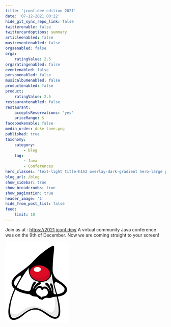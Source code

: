 ```yaml
---
title: 'jconf.dev edition 2021'
date: '07-12-2021 00:22'
hide_git_sync_repo_link: false
twitterenable: false
twittercardoptions: summary
articleenabled: false
musiceventenabled: false
orgaenabled: false
orga:
    ratingValue: 2.5
orgaratingenabled: false
eventenabled: false
personenabled: false
musicalbumenabled: false
productenabled: false
product:
    ratingValue: 2.5
restaurantenabled: false
restaurant:
    acceptsReservations: 'yes'
    priceRange: $
facebookenable: false
media_order: duke-love.png
published: true
taxonomy:
    category:
        - blog
    tag:
        - Java
        - Conferences
hero_classes: 'text-light title-h1h2 overlay-dark-gradient hero-large parallax'
blog_url: /blog
show_sidebar: true
show_breadcrumbs: true
show_pagination: true
header_image: '1'
hide_from_post_list: false
feed:
    limit: 10
---
```


Join as at : https://2021.jconf.dev/
A virtual community Java conference was on the 9th of December. 
Now we are coming straight to your screen!

![duke-love](duke-love.png "duke-love")
